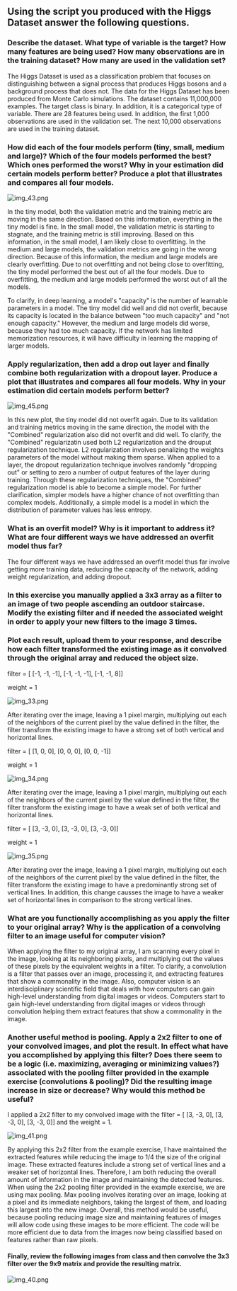 ## Using the script you produced with the Higgs Dataset answer the following questions.

### Describe the dataset. What type of variable is the target? How many features are being used? How many observations are in the training dataset? How many are used in the validation set?

The Higgs Dataset is used as a classification problem that focuses on distinguishing between a signal process that produces Higgs bosons and a background process that does not. The data for the Higgs Dataset has been produced from Monte Carlo simulations. The dataset contains 11,000,000 examples. The target class is binary. In addition, it is a categorical type of variable. There are 28 features being used. In addition, the first 1,000 observations are used in the validation set. The next 10,000 observations are used in the training dataset. 

### How did each of the four models perform (tiny, small, medium and large)? Which of the four models performed the best? Which ones performed the worst? Why in your estimation did certain models perform better? Produce a plot that illustrates and compares all four models.

![img_43.png](img_43.png)

In the tiny model, both the validation metric and the training metric are moving in the same direction. Based on this information, everything in the tiny model is fine. In the small model, the validation metric is starting to stagnate, and the training metric is still improving. Based on this information, in the small model, I am likely close to overfitting. In the medium and large models, the validation metrics are going in the wrong direction. Because of this information, the medium and large models are clearly overfitting. Due to not overfitting and not being close to overfitting, the tiny model performed the best out of all the four models. Due to overfitting, the medium and large models performed the worst out of all the models. 

To clarify, in deep learning, a model's "capacity" is the number of learnable parameters in a model. The tiny model did well and did not overfit, because its capacity is located in the balance between "too much capacity" and "not enough capacity." However, the medium and large models did worse, because they had too much capacity. If the network has limited memorization resources, it will have difficulty in learning the mapping of larger models. 

### Apply regularization, then add a drop out layer and finally combine both regularization with a dropout layer. Produce a plot that illustrates and compares all four models. Why in your estimation did certain models perform better?

![img_45.png](img_45.png)

In this new plot, the tiny model did not overfit again. Due to its validation and training metrics moving in the same direction, the model with the "Combined" regularization also did not overfit and did well.
To clarify, the "Combined" regularizatin used both L2 regularization and the drouput regularization technique. L2 regularization involves penalizing the weights parameters of the model without making them sparse. When applied to a layer, the dropout regularization technique involves randomly "dropping out" or setting to zero a number of output features of the layer during training.
Through these regularization techniques, the "Combined" regularization model is able to become a simple model. For further clarification, simpler models have a higher chance of not overfitting than complex models. Additionally, a simple model is a model in which the distribution of parameter values has less entropy. 

### What is an overfit model? Why is it important to address it? What are four different ways we have addressed an overfit model thus far?



The four different ways we have addressed an overfit model thus far involve getting more training data, reducing the capacity of the network, adding weight regularization, and adding dropout. 

### In this exercise you manually applied a 3x3 array as a filter to an image of two people ascending an outdoor staircase. Modify the existing filter and if needed the associated weight in order to apply your new filters to the image 3 times.

### Plot each result, upload them to your response, and describe how each filter transformed the existing image as it convolved through the original array and reduced the object size. 

filter = [ [-1, -1, -1], [-1, -1, -1], [-1, -1, 8]]

weight  = 1

![img_33.png](img_33.png)

After iterating over the image, leaving a 1 pixel margin, multiplying out each of the neighbors of the current pixel by the value defined in the filter, the filter transform the existing image to have a strong set of both vertical and horizontal lines.

filter = [ [1, 0, 0], [0, 0, 0], [0, 0, -1]]

weight = 1

![img_34.png](img_34.png)

After iterating over the image, leaving a 1 pixel margin, multiplying out each of the neighbors of the current pixel by the value defined in the filter, the filter transform the existing image to have a weak set of both vertical and horizontal lines. 

filter = [ [3, -3, 0], [3, -3, 0], [3, -3, 0]]

weight = 1

![img_35.png](img_35.png)

After iterating over the image, leaving a 1 pixel margin, multiplying out each of the neighbors of the current pixel by the value defined in the filter, the filter transform the existing image to have a predominantly strong set of vertical lines. In addition, this change causses the image to have a weaker set of horizontal lines in comparison to the strong vertical lines.

### What are you functionally accomplishing as you apply the filter to your original array? Why is the application of a convolving filter to an image useful for computer vision? 

When applying the filter to my original array, I am scanning every pixel in the image, looking at its neighboring pixels, and multiplying out the values of these pixels by the equivalent weights in a filter. To clarify, a convolution is a filter that passes over an image, processing it, and extracting features that show a commonality in the image. Also, computer vision is an interdisciplinary scientific field that deals with how computers can gain high-level understanding from digital images or videos. Computers start to gain high-level understanding from digital images or videos through convolution helping them extract features that show a commonality in the image. 

### Another useful method is pooling. Apply a 2x2 filter to one of your convolved images, and plot the result. In effect what have you accomplished by applying this filter? Does there seem to be a logic (i.e. maximizing, averaging or minimizing values?) associated with the pooling filter provided in the example exercise (convolutions & pooling)? Did the resulting image increase in size or decrease? Why would this method be useful?
I applied a 2x2 filter to my convolved image with the filter = [ [3, -3, 0], [3, -3, 0], [3, -3, 0]]
and the weight = 1.

![img_41.png](img_41.png)

By applying this 2x2 filter from the example exercise, I have maintained the extracted features while reducing the image to 1/4 the size of the original image. 
These extracted features include a strong set of vertical lines and a weaker set of horizontal lines. 
Therefore, I am both reducing the overall amount of information in the image and maintaining the detected features. 
When using the 2x2 pooling filter provided in the example exercise, we are using max pooling. Max pooling involves iterating over an image, looking at a pixel and its immediate neighbors, taking the largest of them, and loading this largest into the new image. 
Overall, this method would be useful, because pooling reducing image size and maintaining features of images will allow code using these images to be more efficient. The code will be more efficient due to data from the images now being classified based on features rather than raw pixels. 

#### Finally, review the following images from class and then convolve the 3x3 filter over the 9x9 matrix and provide the resulting matrix.

![img_40.png](img_40.png)